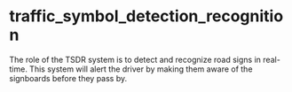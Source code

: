 # traffic_symbol_detection_recognition
The role of the TSDR system is to detect and recognize road signs in  real-time. This system will alert the driver by making them aware of the signboards before  they pass by.
